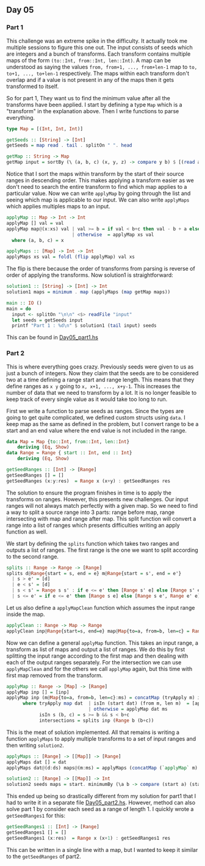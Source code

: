 ## Day 05
### Part 1
This challenge was an extreme spike in the difficulty. It actually took me multiple sessions to figure this one out. The input consists of seeds which are integers and a bunch of transforms. Each transform contains multiple maps of the form `(to::Int, from::Int, len::Int)`. A map can be understood as saying the values `from, from+1, ..., from+len-1` map to `to, to+1, ..., to+len-1` respectively. The maps within each transform don't overlap and if a value is not present in any of the maps then it gets transformed to itself.

So for part 1, They want us to find the minimum value after all the transforms have been applied. I start by defining a type `Map` which is a "transform" in the explanation above. Then I write functions to parse everything.

```hs 
type Map = [(Int, Int, Int)]

getSeeds :: [String] -> [Int]
getSeeds = map read . tail . splitOn " ". head

getMap :: String -> Map
getMap input = sortBy (\ (a, b, c) (x, y, z) -> compare y b) $ [(read a, read b, read c) | [a, b, c] <- map words . tail . splitOn "\n" $ input]
```

Notice that I sort the maps within transform by the start of their source ranges in descending order. This makes applying a transform easier as we don't need to search the entire transform to find which map applies to a particular value. Now we can write `applyMap` by going through the list and seeing which map is applicable to our input. We can also write `applyMaps` which applies multiples maps to an input.

```hs
applyMap :: Map -> Int -> Int
applyMap [] val = val
applyMap map@(x:xs) val | val >= b = if val < b+c then val - b + a else val
                        | otherwise  = applyMap xs val
  where (a, b, c) = x

applyMaps :: [Map] -> Int -> Int
applyMaps xs val = foldl (flip applyMap) val xs
```

The flip is there because the order of transforms from parsing is reverse of order of applying the transforms. Now solution1 is straightforward:

```hs
solution1 :: [String] -> [Int] -> Int
solution1 maps = minimum . map (applyMaps (map getMap maps))

main :: IO ()
main = do
  input <- splitOn "\n\n" <$> readFile "input"
  let seeds = getSeeds input
  printf "Part 1 : %d\n" $ solution1 (tail input) seeds
```

This can be found in [Day05\_part1.hs](Day05_part1.hs)

### Part 2
This is where everything goes crazy. Previously seeds were given to us as just a bunch of integers. Now they claim that the seeds are to be considered two at a time defining a range start and range length. This means that they define ranges as `x y` going to `x, x+1, ..., x+y-1`. This increases the number of data that we need to transform by a lot. It is no longer feasible to keep track of every single value as it would take too long to run. 

First we write a function to parse seeds as ranges. Since the types are going to get quite complicated, we defined custom structs using `data`. I keep map as the same as defined in the problem, but I convert range to be a start and an end value where the end value is not included in the range.

```hs
data Map = Map {to::Int, from::Int, len::Int}
    deriving (Eq, Show)
data Range = Range { start :: Int, end :: Int}
    deriving (Eq, Show)

getSeedRanges :: [Int] -> [Range]
getSeedRanges [] = []
getSeedRanges (x:y:res)  = Range x (x+y) : getSeedRanges res
```

The solution to ensure the program finishes in time is to apply the transforms on ranges. However, this presents new challenges. Our input ranges will not always match perfectly with a given map. So we need to find a way to split a source range into 3 parts: range before map, range intersecting with map and range after map. This split function will convert a range into a list of ranges which presents difficulties writing an apply function as well.

We start by defining the `splits` function which takes two ranges and outputs a list of ranges. The first range is the one we want to split according to the second range.

```hs
splits :: Range -> Range -> [Range]
splits d@Range{start = s, end = e} m@Range{start = s', end = e'}
  | s > e' = [d]
  | e < s' = [d]
  | s < s' = Range s s' : if e <= e' then [Range s' e] else [Range s' e', Range e' e]
  | s <= e' = if e <= e' then [Range s e] else [Range s e', Range e' e]
```

Let us also define a `applyMapClean` function which assumes the input range inside the map.

```hs
applyClean :: Range -> Map -> Range
applyClean inp@Range{start=s, end=e} map@Map{to=a, from=b, len=c} = Range (s-b+a) (e-b+a)
```

Now we can define a general `applyMap` function. This takes an input range, a transform as list of maps and output a list of ranges. We do this by first splitting the input range according to the first map and then dealing with each of the output ranges separately. For the intersection we can use `applyMapClean` and for the others we call `applyMap` again, but this time with first map removed from the transform.

```hs
applyMap :: Range -> [Map] -> [Range]
applyMap inp [] = [inp]
applyMap inp (m@Map{to=a, from=b, len=c}:ms) = concatMap (tryApply m) intersections
      where tryApply map dat  | isIn (start dat) (from m, len m)  = [applyClean dat map]
                              | otherwise = applyMap dat ms
            isIn s (b, c) = s >= b && s < b+c
            intersections = splits inp (Range b (b+c))
```

This is the meat of solution implemented. All that remains is writing a function `applyMaps` to apply multiple transforms to a set of input ranges and then writing `solution2`.

```hs
applyMaps :: [Range] -> [[Map]] -> [Range]
applyMaps dat [] = dat
applyMaps dat@(d:ds) maps@(m:ms) = applyMaps (concatMap (`applyMap` m) dat) ms

solution2 :: [Range] -> [[Map]] -> Int
solution2 seeds maps = start. minimumBy (\a b -> compare (start a) (start b)) $ applyMaps seeds maps
```

This ended up being so drastically different from my solution for part1 that I had to write it in a separate file [Day05\_part2.hs](Day05_part2.hs). However, method can also solve part 1 by consider each seed as a range of length 1. I quickly wrote a `getSeedRanges1` for this:

```hs
getSeedRanges1 :: [Int] -> [Range]
getSeedRanges1 [] = []
getSeedRanges1 (x:res)  = Range x (x+1) : getSeedRanges1 res
```

This can be written in a single line with a map, but I wanted to keep it similar to the `getSeedRanges` of part2.
